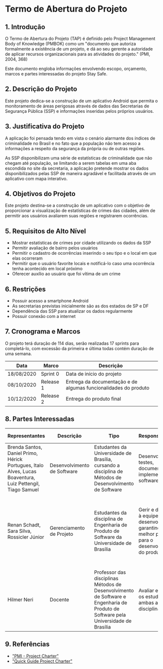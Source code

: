 # Termo de Abertura do Projeto

## 1. Introdução
O Termo de Abertura do Projeto (TAP) é definido pelo Project Management Body of Knowledge (PMBOK) como um "documento que autoriza formalmente a existência de um projeto, e dá ao seu gerente a autoridade de aplicar recursos organizacionais para as atividades do projeto." (PMI, 2004, 368)

Este documento engloba informações envolvendo escopo, orçamento, marcos e partes interessadas do projeto Stay Safe. 

## 2. Descrição do Projeto
Este projeto dedica-se a construção de um aplicativo Android que permita o monitoramento de áreas perigosas através de dados das Secretarias de Segurança Pública (SSP) e informações inseridas pelos próprios usuários.

## 3. Justificativa do Projeto
A aplicação foi pensada tendo em vista o cenário alarmante dos índices de criminalidade no Brasil e no fato que a população não tem acesso a informações a respeito da segurança da própria ou de outras regiões.

As SSP disponibilizam uma série de estatísticas de criminalidade que não chegam até população, se limitando a serem tabelas em uma aba escondida no site da secretaria, a aplicação pretende mostrar os dados disponibilizados pelas SSP de maneira agradável e facilitada através de um aplicativo com mapa interativo. 

## 4. Objetivos do Projeto
Este projeto destina-se a construção de um aplicativo com o objetivo de proporcionar a visualização de estatísticas de crimes das cidades, além de permitir aos usuários avaliarem suas regiões e registrarem ocorrências.

## 5. Requisitos de Alto Nível
* Mostrar estatísticas de crimes por cidade utilizando os dados da SSP
* Permitir avaliação de bairro pelos usuários
* Permitir o cadastro de ocorrências inserindo o seu tipo e o local em que elas ocorreram
* Permitir que o usuário favorite locais e notificá-lo caso uma ocorrência tenha acontecido em local próximo
* Oferecer auxílio ao usuário que foi vítima de um crime

## 6. Restrições
* Possuir acesso a smartphone Android
* As secretarias previstas inicialmente são as dos estados de SP e DF
* Dependência das SSP para atualizar os dados regularmente
* Possuir conexão com a internet

## 7. Cronograma e Marcos
O projeto terá duração de 114 dias, serão realizadas 17 sprints para completá-lo, com excessão da primeira e última todas contém duração de uma semana.

| Data | Marco | Descrição |
|---|---|---|
| 18/08/2020 | Sprint 0 | Data de início do projeto |
| 08/10/2020 | Release 1 | Entrega da documentação e de algumas funcionalidades do produto |
| 10/12/2020 | Release 2 | Entrega do produto final |

## 8. Partes Interessadas

| Representantes | Descrição | Tipo | Responsabilidades | Critério de sucesso | Envolvimento |
|---- |---- |---- |---- |---- |---- |
| Brenda Santos, Daniel Primo, Hérick Portugues, Italo Alves, Lucas Boaventura, Luiz Pettengil, Tiago Samuel | Desenvolvimento de Software | Estudantes da Universidade de Brasília, cursando a disciplina de Métodos de Desenvolvimento de Software | Desenvolvimento, testes, documentação e implementação do software | Finalizar o desenvolvimento e realizar a entrega do software dentro dos prazos | Alto |
| Renan Schadt, Sara Silva, Rossicler Júnior | Gerenciamento de Projeto | Estudantes da disciplina de Engenharia de Produto de Software da Universidade de Brasília | Gerir e dar suporte à equipe de desenvolvimento, garantindo o melhor processo para o desenvolvimento do produto | Manter a equipe focada no projeto, manter o grupo ativo nos princípios ágeis, gerência dos riscos associados ao projeto e finalizar o desenvolvimento do projeto | Alto |
| Hilmer Neri | Docente | Professor das disciplinas Métodos de Desenvolvimento de Software e Engenharia de Produto de Software pela Universidade de Brasília |Avaliar e orientar os estudantes de ambas as disciplinas | Avaliar o produto em sua totalidade | Alto |

## 9. Referências
* ["PMI - Project Charter"](https://www.pmi.org/learning/library/charter-selling-project-7473)
* ["Quick Guide Project Charter"](https://www.projectmanager.com/blog/project-charter)